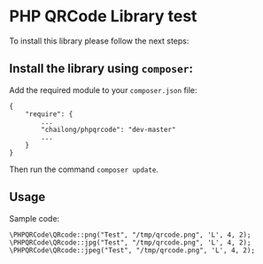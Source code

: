 # PHP QRCode Library test

To install this library please follow the next steps:

## Install the library using `composer`:

Add the required module to your `composer.json` file:

    {
        "require": {
            ...
            "chailong/phpqrcode": "dev-master"
            ...
        }
    }

Then run the command `composer update`.


## Usage

Sample code:

    \PHPQRCode\QRcode::png("Test", "/tmp/qrcode.png", 'L', 4, 2);
    \PHPQRCode\QRcode::jpg("Test", "/tmp/qrcode.png", 'L', 4, 2);
    \PHPQRCode\QRcode::jpeg("Test", "/tmp/qrcode.png", 'L', 4, 2);

